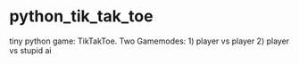 # python_tik_tak_toe
tiny python game: TikTakToe. Two Gamemodes: 1) player vs player 2) player vs stupid ai
